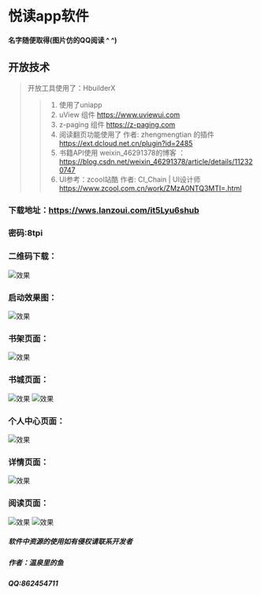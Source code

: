# 悦读app软件 #
#### 名字随便取得(图片仿的QQ阅读 ^ ^)

## 开放技术
> 开放工具使用了：HbuilderX
>> 1. 使用了uniapp
>> 2. uView 组件 https://www.uviewui.com
>> 3. z-paging 组件 https://z-paging.com
>> 4. 阅读翻页功能使用了 作者: zhengmengtian 的插件  https://ext.dcloud.net.cn/plugin?id=2485
>> 5. 书籍API使用 weixin_46291378的博客 ：https://blog.csdn.net/weixin_46291378/article/details/112320747
>> 6. UI参考：zcool站酷 作者: CI_Chain | UI设计师  https://www.zcool.com.cn/work/ZMzA0NTQ3MTI=.html

### 下载地址：https://wws.lanzoui.com/it5Lyu6shub
### 密码:8tpi

### 二维码下载：
![效果](../static/down.png)

### 启动效果图：
![效果](../static/hdpiBg.png)

### 书架页面：
![效果](../static/README_files/2.jpg)

### 书城页面：
![效果](../static/README_files/1.jpg) ![效果](../static/README_files/4.jpg)

### 个人中心页面：
![效果](../static/README_files/5.jpg)

### 详情页面：
![效果](../static/README_files/3.jpg)

### 阅读页面：
![效果](../static/README_files/6.jpg) ![效果](../static/README_files/6.jpg)

##### 软件中资源的使用如有侵权请联系开发者
##### 作者：温泉里的鱼
##### QQ:862454711
